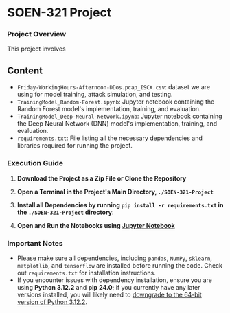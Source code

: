 # SOEN-321 Project

### Project Overview
This project involves 

## Content
- `Friday-WorkingHours-Afternoon-DDos.pcap_ISCX.csv`: dataset we are using for model training, attack simulation, and testing.
- `TrainingModel_Random-Forest.ipynb`: Jupyter notebook containing the Random Forest model's implementation, training, and evaluation.
- `TrainingModel_Deep-Neural-Network.ipynb`: Jupyter notebook containing the Deep Neural Network (DNN) model's implementation, training, and evaluation.
- `requirements.txt`: File listing all the necessary dependencies and libraries required for running the project.

### Execution Guide 
1. **Download the Project as a Zip File or Clone the Repository**
   
2. **Open a Terminal in the Project's Main Directory, `./SOEN-321-Project`**

3. **Install all Dependencies by running `pip install -r requirements.txt` in the `./SOEN-321-Project` directory**:

4. **Open and Run the Notebooks using [Jupyter Notebook](https://jupyter.org/install)**

### Important Notes

- Please make sure all dependencies, including `pandas`, `NumPy`, `sklearn`, `matplotlib`, and `tensorflow` are installed before running the code. Check out `requirements.txt` for installation instructions.
- If you encounter issues with dependency installation, ensure you are using **Python 3.12.2** and **pip 24.0**; if you currently have any later versions installed, you will likely need to [downgrade to the 64-bit version of Python 3.12.2](https://www.python.org/downloads/release/python-3122/).
